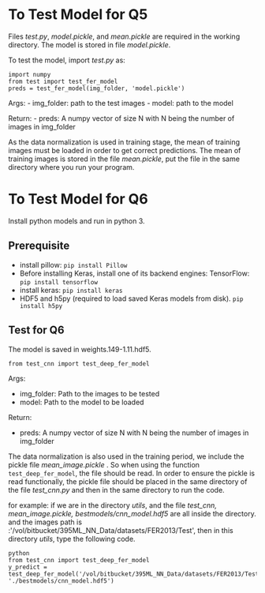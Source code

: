 # To Test Model for Q5
Files <i>test.py</i>, <i>model.pickle</i>, and <i>mean.pickle</i> are required in the working directory. The model is stored in file <i>model.pickle</i>.

To test the model, import <i>test.py</i> as:
```
import numpy
from test import test_fer_model
preds = test_fer_model(img_folder, 'model.pickle')
```
Args:
	- img_folder: path to the test images
	- model: path to the model

Return:
	- preds: A numpy vector of size N with N being the number of images in img_folder

As the data normalization is used in training stage, the mean of training images must be loaded in order to get correct predictions. The mean of training images is stored in the file <i>mean.pickle</i>, put the file in the same directory where you run your program.

# To Test Model for Q6
Install python models and run in python 3.
## Prerequisite
- install pillow:
`pip install Pillow`
- Before installing Keras, install one of its backend engines: TensorFlow:
`pip install tensorflow`
- install keras:
`pip install keras`
- HDF5 and h5py (required to load saved Keras models from disk).
`pip install h5py`

## Test for Q6
The model is saved in weights.149-1.11.hdf5.

`from test_cnn import test_deep_fer_model`

Args:
  - img_folder: Path to the images to be tested
  - model: Path to the model to be loaded

Return:
  - preds: A numpy vector of size N with N being the number of images in img_folder

The data normalization is also used in the training period, we include the pickle file <i>mean_image.pickle </i>. So when using the function `test_deep_fer_model`, the file should be read. In order to ensure the pickle is read functionally, the pickle file should be placed in the same directory of the file <i>test_cnn.py</i>
and then in the same directory to run the code.

for example: if we are in the directory <i>utils</i>, and the file <i>test_cnn, mean_image.pickle, bestmodels/cnn_model.hdf5</i> are all inside the directory. and the images path is :'/vol/bitbucket/395ML_NN_Data/datasets/FER2013/Test', then in this directory <i>utils</i>, type the following code.
```
python
from test_cnn import test_deep_fer_model
y_predict = test_deep_fer_model('/vol/bitbucket/395ML_NN_Data/datasets/FER2013/Test', './bestmodels/cnn_model.hdf5')
```
